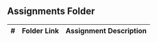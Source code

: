 ##  Assignments Folder
|   #   | Folder Link | Assignment Description |
| :---: | ----------- | ---------------------- |

